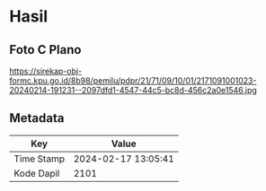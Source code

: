 # Hasil

## Foto C Plano

https://sirekap-obj-formc.kpu.go.id/8b98/pemilu/pdpr/21/71/09/10/01/2171091001023-20240214-191231--2097dfd1-4547-44c5-bc8d-456c2a0e1546.jpg


## Metadata

| Key        | Value               |
| ---------- | ------------------- |
| Time Stamp | 2024-02-17 13:05:41 |
| Kode Dapil | 2101                |



